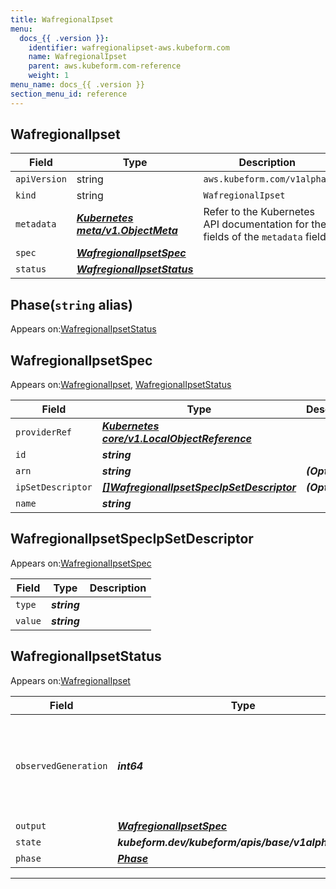 ```yaml
---
title: WafregionalIpset
menu:
  docs_{{ .version }}:
    identifier: wafregionalipset-aws.kubeform.com
    name: WafregionalIpset
    parent: aws.kubeform.com-reference
    weight: 1
menu_name: docs_{{ .version }}
section_menu_id: reference
---
```


## WafregionalIpset
| Field | Type | Description |
| ------ | ----- | ----------- |
| `apiVersion` | string | `aws.kubeform.com/v1alpha1` |
|    `kind` | string | `WafregionalIpset` |
| `metadata` | ***[Kubernetes meta/v1.ObjectMeta](https://v1-18.docs.kubernetes.io/docs/reference/generated/kubernetes-api/v1.18/#objectmeta-v1-meta)***|Refer to the Kubernetes API documentation for the fields of the `metadata` field.|
| `spec` | ***[WafregionalIpsetSpec](#wafregionalipsetspec)***||
| `status` | ***[WafregionalIpsetStatus](#wafregionalipsetstatus)***||
## Phase(`string` alias)

Appears on:[WafregionalIpsetStatus](#wafregionalipsetstatus)

## WafregionalIpsetSpec

Appears on:[WafregionalIpset](#wafregionalipset), [WafregionalIpsetStatus](#wafregionalipsetstatus)

| Field | Type | Description |
| ------ | ----- | ----------- |
| `providerRef` | ***[Kubernetes core/v1.LocalObjectReference](https://v1-18.docs.kubernetes.io/docs/reference/generated/kubernetes-api/v1.18/#localobjectreference-v1-core)***||
| `id` | ***string***||
| `arn` | ***string***| ***(Optional)*** |
| `ipSetDescriptor` | ***[[]WafregionalIpsetSpecIpSetDescriptor](#wafregionalipsetspecipsetdescriptor)***| ***(Optional)*** |
| `name` | ***string***||
## WafregionalIpsetSpecIpSetDescriptor

Appears on:[WafregionalIpsetSpec](#wafregionalipsetspec)

| Field | Type | Description |
| ------ | ----- | ----------- |
| `type` | ***string***||
| `value` | ***string***||
## WafregionalIpsetStatus

Appears on:[WafregionalIpset](#wafregionalipset)

| Field | Type | Description |
| ------ | ----- | ----------- |
| `observedGeneration` | ***int64***| ***(Optional)*** Resource generation, which is updated on mutation by the API Server.|
| `output` | ***[WafregionalIpsetSpec](#wafregionalipsetspec)***| ***(Optional)*** |
| `state` | ***kubeform.dev/kubeform/apis/base/v1alpha1.State***| ***(Optional)*** |
| `phase` | ***[Phase](#phase)***| ***(Optional)*** |
---
